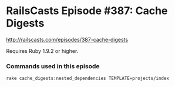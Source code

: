 # RailsCasts Episode #387: Cache Digests

http://railscasts.com/episodes/387-cache-digests

Requires Ruby 1.9.2 or higher.


### Commands used in this episode

```
rake cache_digests:nested_dependencies TEMPLATE=projects/index
```
